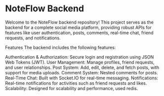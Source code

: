 <h1>NoteFlow Backend</h1>
Welcome to the NoteFlow backend repository! This project serves as the backend for a complete social media platform, providing robust APIs for features like user authentication, posts, comments, real-time chat, friend requests, and notifications.

Features
The backend includes the following features:

Authentication & Authorization: Secure login and registration using JSON Web Tokens (JWT).
User Management: Manage profiles, friend requests, and user relationships.
Post System: Add, edit, delete, and fetch posts, with support for media uploads.
Comment System: Nested comments for posts.
Real-Time Chat: Built with Socket.IO for real-time messaging.
Notifications: Real-time notifications for activities such as friend requests and likes.
Scalability: Designed for scalability and performance, used redis.
